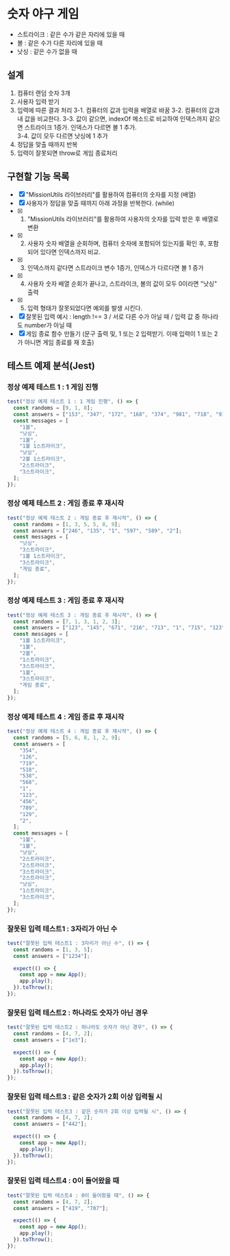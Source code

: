 # 숫자 야구 게임

- 스트라이크 : 같은 수가 같은 자리에 있을 때
- 볼 : 같은 수가 다른 자리에 있을 때
- 낫싱 : 같은 수가 없을 때

## 설계

1. 컴퓨터 랜덤 숫자 3개
2. 사용자 입력 받기
3. 입력에 따른 결과 처리
   3-1. 컴퓨터의 값과 입력을 배열로 바꿈
   3-2. 컴퓨터의 값과 내 값을 비교한다.
   3-3. 값이 같으면, indexOf 메소드로 비교하여 인덱스까지 같으면 스트라이크 1증가. 인덱스가 다르면 볼 1 추가.  
   3-4. 값이 모두 다르면 낫싱에 1 추가
4. 정답을 맞출 때까지 반복
5. 입력이 잘못되면 throw로 게임 종료처리

## 구현할 기능 목록

- [x] "MissionUtils 라이브러리"를 활용하여 컴퓨터의 숫자를 지정 (배열)
- [x] 사용자가 정답을 맞출 때까지 아래 과정을 반복한다. (while)
- [x] 1. "MissionUtils 라이브러리"를 활용하여 사용자의 숫자를 입력 받은 후 배열로 변환
- [x] 2. 사용자 숫자 배열을 순회하며, 컴퓨터 숫자에 포함되어 있는지를 확인 후, 포함되어 있다면 인덱스까지 비교.
- [x] 3. 인덱스까지 같다면 스트라이크 변수 1증가, 인덱스가 다르다면 볼 1 증가
- [x] 4. 사용자 숫자 배열 순회가 끝나고, 스트라이크, 볼의 값이 모두 0이라면 "낫싱" 출력
- [x] 5. 입력 형태가 잘못되었다면 예외를 발생 시킨다.
- [x] 잘못된 입력 예시 : length !== 3 / 서로 다른 수가 아닐 때 / 입력 값 중 하나라도 number가 아닐 때
- [x] 게임 종료 함수 만들기 (문구 출력 및, 1 또는 2 입력받기. 이때 입력이 1 또는 2가 아니면 게임 종료를 재 호출)

## 테스트 예제 분석(Jest)

### 정상 예제 테스트 1 : 1 게임 진행

```js
test("정상 예제 테스트 1 : 1 게임 진행", () => {
  const randoms = [9, 1, 8];
  const answers = ["153", "347", "172", "168", "374", "981", "718", "918"];
  const messages = [
    "1볼",
    "낫싱",
    "1볼",
    "1볼 1스트라이크",
    "낫싱",
    "2볼 1스트라이크",
    "2스트라이크",
    "3스트라이크",
  ];
});
```

### 정상 예제 테스트 2 : 게임 종료 후 재시작

```js
test("정상 예제 테스트 2 : 게임 종료 후 재시작", () => {
  const randoms = [1, 3, 5, 5, 8, 9];
  const answers = ["246", "135", "1", "597", "589", "2"];
  const messages = [
    "낫싱",
    "3스트라이크",
    "1볼 1스트라이크",
    "3스트라이크",
    "게임 종료",
  ];
});
```

### 정상 예제 테스트 3 : 게임 종료 후 재시작

```js
test("정상 예제 테스트 3 : 게임 종료 후 재시작", () => {
  const randoms = [7, 1, 3, 1, 2, 3];
  const answers = ["123", "145", "671", "216", "713", "1", "715", "123", "2"];
  const messages = [
    "1볼 1스트라이크",
    "1볼",
    "2볼",
    "1스트라이크",
    "3스트라이크",
    "1볼",
    "3스트라이크",
    "게임 종료",
  ];
});
```

### 정상 예제 테스트 4 : 게임 종료 후 재시작

```js
test("정상 예제 테스트 4 : 게임 종료 후 재시작", () => {
  const randoms = [5, 6, 8, 1, 2, 9];
  const answers = [
    "354",
    "126",
    "719",
    "518",
    "538",
    "568",
    "1",
    "123",
    "456",
    "789",
    "129",
    "2",
  ];
  const messages = [
    "1볼",
    "1볼",
    "낫싱",
    "2스트라이크",
    "2스트라이크",
    "3스트라이크",
    "2스트라이크",
    "낫싱",
    "1스트라이크",
    "3스트라이크",
  ];
});
```

### 잘못된 입력 테스트1 : 3자리가 아닌 수

```js
test("잘못된 입력 테스트1 : 3자리가 아닌 수", () => {
  const randoms = [1, 3, 5];
  const answers = ["1234"];

  expect(() => {
    const app = new App();
    app.play();
  }).toThrow();
});
```

### 잘못된 입력 테스트2 : 하나라도 숫자가 아닌 경우

```js
test("잘못된 입력 테스트2 : 하나라도 숫자가 아닌 경우", () => {
  const randoms = [4, 7, 2];
  const answers = ["1e3"];

  expect(() => {
    const app = new App();
    app.play();
  }).toThrow();
});
```

### 잘못된 입력 테스트3 : 같은 숫자가 2회 이상 입력될 시

```js
test("잘못된 입력 테스트3 : 같은 숫자가 2회 이상 입력될 시", () => {
  const randoms = [4, 7, 2];
  const answers = ["442"];

  expect(() => {
    const app = new App();
    app.play();
  }).toThrow();
});
```

### 잘못된 입력 테스트4 : 0이 들어왔을 때

```js
test("잘못된 입력 테스트4 : 0이 들어왔을 때", () => {
  const randoms = [4, 7, 2];
  const answers = ["419", "707"];

  expect(() => {
    const app = new App();
    app.play();
  }).toThrow();
});
```
